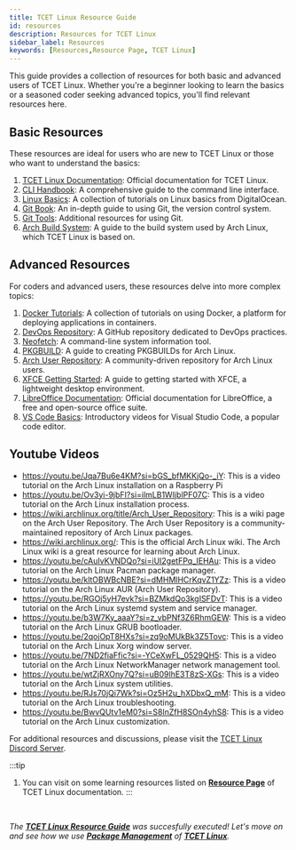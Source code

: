 ```yaml
---
title: TCET Linux Resource Guide
id: resources
description: Resources for TCET Linux
sidebar_label: Resources
keywords: [Resources,Resource Page, TCET Linux]
---
```


This guide provides a collection of resources for both basic and advanced users of TCET Linux. Whether you're a beginner looking to learn the basics or a seasoned coder seeking advanced topics, you'll find relevant resources here.

## Basic Resources

These resources are ideal for users who are new to TCET Linux or those who want to understand the basics:

1. [TCET Linux Documentation](https://opensource.tcetmumbai.in/docs/projects/tcet-linux/about-tcet-linux): Official documentation for TCET Linux.
2. [CLI Handbook](https://flaviocopes.com/book/cli): A comprehensive guide to the command line interface.
3. [Linux Basics](https://www.digitalocean.com/community/tutorials?q=%5BLinux+Basics%5D): A collection of tutorials on Linux basics from DigitalOcean.
4. [Git Book](https://git-scm.com/book/en/v2): An in-depth guide to using Git, the version control system.
5. [Git Tools](https://demonkiller.tech/docs/code/tools/git): Additional resources for using Git.
6. [Arch Build System](https://wiki.archlinux.org/title/Arch_build_system): A guide to the build system used by Arch Linux, which TCET Linux is based on.

## Advanced Resources

For coders and advanced users, these resources delve into more complex topics:

1. [Docker Tutorials](https://www.digitalocean.com/community/tutorials?q=%5BDocker%5D): A collection of tutorials on using Docker, a platform for deploying applications in containers.
2. [DevOps Repository](https://github.com/Pradumnasaraf/DevOps): A GitHub repository dedicated to DevOps practices.
3. [Neofetch](https://github.com/dylanaraps/neofetch): A command-line system information tool.
4. [PKGBUILD](https://wiki.archlinux.org/title/PKGBUILD): A guide to creating PKGBUILDs for Arch Linux.
5. [Arch User Repository](https://wiki.archlinux.org/title/Arch_User_Repository): A community-driven repository for Arch Linux users.
6. [XFCE Getting Started](https://docs.xfce.org/xfce/getting-started): A guide to getting started with XFCE, a lightweight desktop environment.
7. [LibreOffice Documentation](https://documentation.libreoffice.org/en/english-documentation/): Official documentation for LibreOffice, a free and open-source office suite.
8. [VS Code Basics](https://code.visualstudio.com/docs/introvideos/basics): Introductory videos for Visual Studio Code, a popular code editor.

## Youtube Videos

* https://youtu.be/Jqa7Bu6e4KM?si=bGS_bfMKKjQo-_iY: This is a video tutorial on the Arch Linux installation on a Raspberry Pi
* https://youtu.be/Ov3yi-9jbFI?si=ilmLB1WIjblPF07C: This is a video tutorial on the Arch Linux installation process.
* https://wiki.archlinux.org/title/Arch_User_Repository: This is a wiki page on the Arch User Repository. The Arch User Repository is a community-maintained repository of Arch Linux packages.
* https://wiki.archlinux.org/: This is the official Arch Linux wiki. The Arch Linux wiki is a great resource for learning about Arch Linux.
* https://youtu.be/cAuIvKVNDQo?si=iUI2getFPq_IEHAu: This is a video tutorial on the Arch Linux Pacman package manager.
* https://youtu.be/kltOBWBcNBE?si=dMHMlHCrKqvZ1YZz: This is a video tutorial on the Arch Linux AUR (Arch User Repository).
* https://youtu.be/RGOj5yH7evk?si=BZMkdQo3kgISFDvT: This is a video tutorial on the Arch Linux systemd system and service manager.
* https://youtu.be/b3W7Ky_aaaY?si=z_vbPNf3Z6RhmGEW: This is a video tutorial on the Arch Linux GRUB bootloader.
* https://youtu.be/2qojOpT8HXs?si=zq9oMUkBk3Z5Tovc: This is a video tutorial on the Arch Linux Xorg window server.
* https://youtu.be/7ND2fiaFfic?si=-YCeXwFL_0529QH5: This is a video tutorial on the Arch Linux NetworkManager network management tool.
* https://youtu.be/wtZjRXOny7Q?si=uB09lhE3T8zS-XGs: This is a video tutorial on the Arch Linux system utilities.
* https://youtu.be/RJs70jQi7Wk?si=Oz5H2u_hXDbxQ_mM: This is a video tutorial on the Arch Linux troubleshooting.
* https://youtu.be/BwvQUtv1eM0?si=S8lnZfH8SOn4yhS8: This is a video tutorial on the Arch Linux customization.


For additional resources and discussions, please visit the [TCET Linux Discord Server](https://discord.com/channels/1077233618109337691/1096352605883609108).


:::tip
1. You can visit on some learning resources listed on **[Resource Page](/docs/projects/tcet-linux/resources.md)** of TCET Linux documentation.
:::
<br />

_The [**TCET Linux Resource Guide**](resources) was succesfully executed! Let's move on and see how we use [**Package Management**](install-remove-update-package) of **[TCET Linux](https://linux.tcetmumbai.in/)**._
